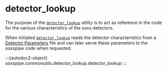 # detector_lookup

The purpose of the [`detector_lookup`](#soxspipe.commonutils.detector_lookup) utility is to act as reference in the code for the various characteristics of the soxs detectors. 

When initiated [`detector_lookup`](#soxspipe.commonutils.detector_lookup) reads the detector characteristics from a [Detector Parameters](../files/detector_parameters.md) file and can later serve these parameters to the soxspipe code when requested.

:::{autodoc2-object} soxspipe.commonutils.detector_lookup.detector_lookup
:::
